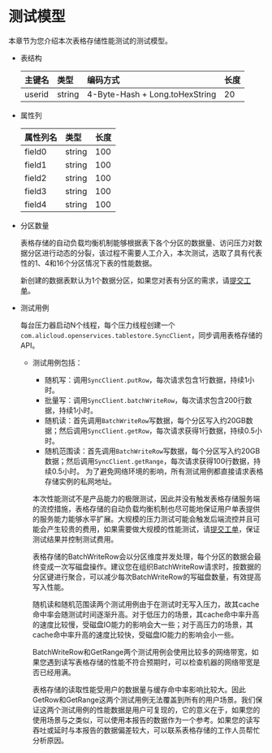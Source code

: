 # 测试模型

本章节为您介绍本次表格存储性能测试的测试模型。

-   表结构

    |主键名|类型|编码方式|长度|
    |:--|:-|:---|:-|
    |userid|string|4-Byte-Hash + Long.toHexString|20|

-   属性列

    |属性列名|类型|长度|
    |:---|:-|:-|
    |field0|string|100|
    |field1|string|100|
    |field2|string|100|
    |field3|string|100|
    |field4|string|100|

-   分区数量

    表格存储的自动负载均衡机制能够根据表下各个分区的数据量、访问压力对数据分区进行动态的分裂，该过程不需要人工介入，本次测试，选取了具有代表性的1、4和16个分区情况下表的性能数据。

    新创建的数据表默认为1个数据分区，如果您对表有分区的需求，请[提交工单](https://workorder-intl.console.aliyun.com/#/ticket/createIndex)。

-   测试用例

    每台压力器启动N个线程，每个压力线程创建一个`com.alicloud.openservices.tablestore.SyncClient`，同步调用表格存储的API。

    -   测试用例包括：

        -   随机写：调用`SyncClient.putRow`，每次请求包含1行数据，持续1小时。
        -   批量写：调用`SyncClient.batchWriteRow`，每次请求包含200行数据，持续1小时。
        -   随机读：首先调用`BatchWriteRow`写数据，每个分区写入约20GB数据；然后调用`SyncClient.getRow`，每次请求获得1行数据，持续0.5小时。
        -   随机范围读：首先调用`BatchWriteRow`写数据，每个分区写入约20GB数据；然后调用`SyncClient.getRange`，每次请求获得100行数据，持续0.5小时。
        为了避免网络环境的影响，所有测试用例都直接请求表格存储实例的私网地址。

        本次性能测试不是产品能力的极限测试，因此并没有触发表格存储服务端的流控措施，表格存储的自动负载均衡机制也尽可能地保证用户单表提供的服务能力能够水平扩展。大规模的压力测试可能会触发后端流控并且可能会产生较贵的费用，如果需要做大规模的性能测试，请[提交工单](https://workorder-intl.console.aliyun.com/#/ticket/createIndex)，保证测试结果并控制测试费用。

        表格存储的BatchWriteRow会以分区维度并发处理，每个分区的数据会最终变成一次写磁盘操作。建议您在组织BatchWriteRow请求时，按数据的分区键进行聚合，可以减少每次BatchWriteRow的写磁盘数量，有效提高写入性能。

        随机读和随机范围读两个测试用例由于在测试时无写入压力，故其cache命中率会随测试时间逐渐升高。对于低压力的场景，其cache命中率升高的速度比较慢，受磁盘IO能力的影响会大一些；对于高压力的场景，其cache命中率升高的速度比较快，受磁盘IO能力的影响会小一些。

        BatchWriteRow和GetRange两个测试用例会使用比较多的网络带宽，如果您遇到读写表格存储的性能不符合预期时，可以检查机器的网络带宽是否已经用满。

        表格存储的读取性能受用户的数据量与缓存命中率影响比较大。因此GetRow和GetRange这两个测试用例无法覆盖到所有的用户场景。我们保证这两个测试用例的性能数据是用户可复现的，它的意义在于，如果您的使用场景与之类似，可以使用本报告的数据作为一个参考。如果您的读写吞吐或延时与本报告的数据偏差较大，可以联系表格存储的工作人员帮忙分析原因。


